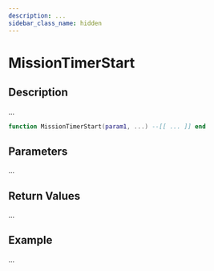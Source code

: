 ```yaml
---
description: ...
sidebar_class_name: hidden
---
```


# MissionTimerStart

## Description

...

```lua
function MissionTimerStart(param1, ...) --[[ ... ]] end
```

## Parameters

...

## Return Values

...

## Example

...

